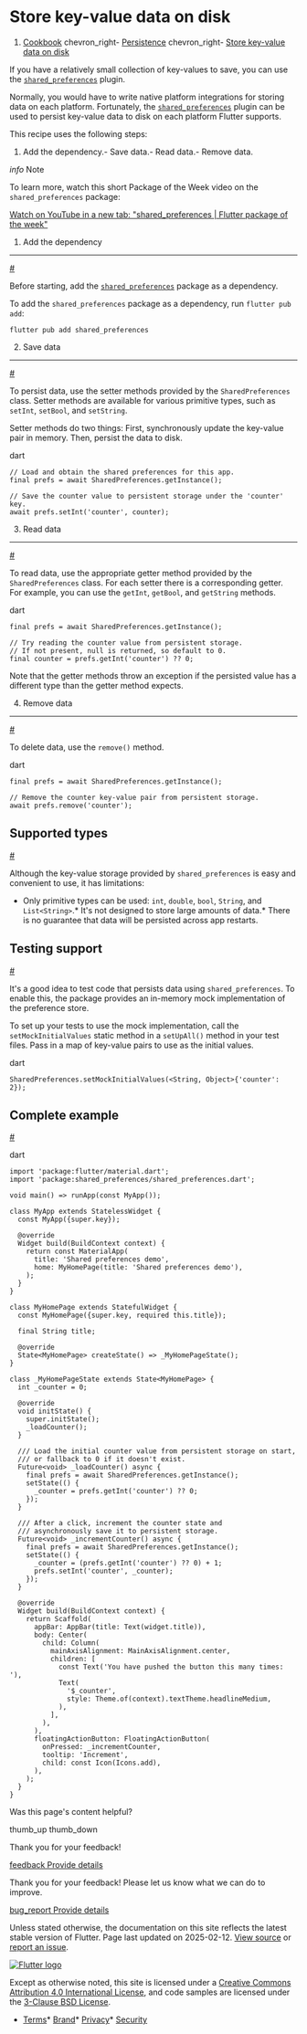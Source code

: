 Store key-value data on disk
============================

1. [Cookbook](/cookbook) chevron\_right- [Persistence](/cookbook/persistence) chevron\_right- [Store key-value data on disk](/cookbook/persistence/key-value)

If you have a relatively small collection of key-values to save, you can use the [`shared_preferences`](https://pub.dev/packages/shared_preferences) plugin.

Normally, you would have to write native platform integrations for storing data on each platform. Fortunately, the [`shared_preferences`](https://pub.dev/packages/shared_preferences) plugin can be used to persist key-value data to disk on each platform Flutter supports.

This recipe uses the following steps:

1. Add the dependency.- Save data.- Read data.- Remove data.

*info* Note

To learn more, watch this short Package of the Week video on the `shared_preferences` package:

[Watch on YouTube in a new tab: "shared\_preferences | Flutter package of the week"](https://www.youtube.com/watch/sa_U0jffQII)

1. Add the dependency
---------------------

[#](#1-add-the-dependency)

Before starting, add the [`shared_preferences`](https://pub.dev/packages/shared_preferences) package as a dependency.

To add the `shared_preferences` package as a dependency, run `flutter pub add`:

```
flutter pub add shared_preferences
```

2. Save data
------------

[#](#2-save-data)

To persist data, use the setter methods provided by the `SharedPreferences` class. Setter methods are available for various primitive types, such as `setInt`, `setBool`, and `setString`.

Setter methods do two things: First, synchronously update the key-value pair in memory. Then, persist the data to disk.

dart

```
// Load and obtain the shared preferences for this app.
final prefs = await SharedPreferences.getInstance();

// Save the counter value to persistent storage under the 'counter' key.
await prefs.setInt('counter', counter);
```

3. Read data
------------

[#](#3-read-data)

To read data, use the appropriate getter method provided by the `SharedPreferences` class. For each setter there is a corresponding getter. For example, you can use the `getInt`, `getBool`, and `getString` methods.

dart

```
final prefs = await SharedPreferences.getInstance();

// Try reading the counter value from persistent storage.
// If not present, null is returned, so default to 0.
final counter = prefs.getInt('counter') ?? 0;
```

Note that the getter methods throw an exception if the persisted value has a different type than the getter method expects.

4. Remove data
--------------

[#](#4-remove-data)

To delete data, use the `remove()` method.

dart

```
final prefs = await SharedPreferences.getInstance();

// Remove the counter key-value pair from persistent storage.
await prefs.remove('counter');
```

Supported types
---------------

[#](#supported-types)

Although the key-value storage provided by `shared_preferences` is easy and convenient to use, it has limitations:

* Only primitive types can be used: `int`, `double`, `bool`, `String`, and `List<String>`.* It's not designed to store large amounts of data.* There is no guarantee that data will be persisted across app restarts.

Testing support
---------------

[#](#testing-support)

It's a good idea to test code that persists data using `shared_preferences`. To enable this, the package provides an in-memory mock implementation of the preference store.

To set up your tests to use the mock implementation, call the `setMockInitialValues` static method in a `setUpAll()` method in your test files. Pass in a map of key-value pairs to use as the initial values.

dart

```
SharedPreferences.setMockInitialValues(<String, Object>{'counter': 2});
```

Complete example
----------------

[#](#complete-example)

dart

```
import 'package:flutter/material.dart';
import 'package:shared_preferences/shared_preferences.dart';

void main() => runApp(const MyApp());

class MyApp extends StatelessWidget {
  const MyApp({super.key});

  @override
  Widget build(BuildContext context) {
    return const MaterialApp(
      title: 'Shared preferences demo',
      home: MyHomePage(title: 'Shared preferences demo'),
    );
  }
}

class MyHomePage extends StatefulWidget {
  const MyHomePage({super.key, required this.title});

  final String title;

  @override
  State<MyHomePage> createState() => _MyHomePageState();
}

class _MyHomePageState extends State<MyHomePage> {
  int _counter = 0;

  @override
  void initState() {
    super.initState();
    _loadCounter();
  }

  /// Load the initial counter value from persistent storage on start,
  /// or fallback to 0 if it doesn't exist.
  Future<void> _loadCounter() async {
    final prefs = await SharedPreferences.getInstance();
    setState(() {
      _counter = prefs.getInt('counter') ?? 0;
    });
  }

  /// After a click, increment the counter state and
  /// asynchronously save it to persistent storage.
  Future<void> _incrementCounter() async {
    final prefs = await SharedPreferences.getInstance();
    setState(() {
      _counter = (prefs.getInt('counter') ?? 0) + 1;
      prefs.setInt('counter', _counter);
    });
  }

  @override
  Widget build(BuildContext context) {
    return Scaffold(
      appBar: AppBar(title: Text(widget.title)),
      body: Center(
        child: Column(
          mainAxisAlignment: MainAxisAlignment.center,
          children: [
            const Text('You have pushed the button this many times: '),
            Text(
              '$_counter',
              style: Theme.of(context).textTheme.headlineMedium,
            ),
          ],
        ),
      ),
      floatingActionButton: FloatingActionButton(
        onPressed: _incrementCounter,
        tooltip: 'Increment',
        child: const Icon(Icons.add),
      ),
    );
  }
}
```

Was this page's content helpful?

thumb\_up thumb\_down

Thank you for your feedback!

 [feedback Provide details](https://github.com/flutter/website/issues/new?template=1_page_issue.yml&&page-url=https://docs.flutter.dev/cookbook/persistence/key-value/&page-source=https://github.com/flutter/website/tree/main/src/content/cookbook/persistence/key-value.md)

Thank you for your feedback! Please let us know what we can do to improve.

 [bug\_report Provide details](https://github.com/flutter/website/issues/new?template=1_page_issue.yml&&page-url=https://docs.flutter.dev/cookbook/persistence/key-value/&page-source=https://github.com/flutter/website/tree/main/src/content/cookbook/persistence/key-value.md)

Unless stated otherwise, the documentation on this site reflects the latest stable version of Flutter. Page last updated on 2025-02-12. [View source](https://github.com/flutter/website/tree/main/src/content/cookbook/persistence/key-value.md) or [report an issue](https://github.com/flutter/website/issues/new?template=1_page_issue.yml&&page-url=https://docs.flutter.dev/cookbook/persistence/key-value/&page-source=https://github.com/flutter/website/tree/main/src/content/cookbook/persistence/key-value.md "Report an issue with this page").

[![Flutter logo](/assets/images/branding/flutter/logo+text/horizontal/white.svg)](https://flutter.dev)

Except as otherwise noted, this site is licensed under a [Creative Commons Attribution 4.0 International License](https://creativecommons.org/licenses/by/4.0/), and code samples are licensed under the [3-Clause BSD License](https://opensource.org/licenses/BSD-3-Clause).

* [Terms](/tos "Terms of use")* [Brand](/brand "Brand usage guidelines")* [Privacy](https://policies.google.com/privacy "Privacy policy")* [Security](/security "Security philosophy and practices")

   